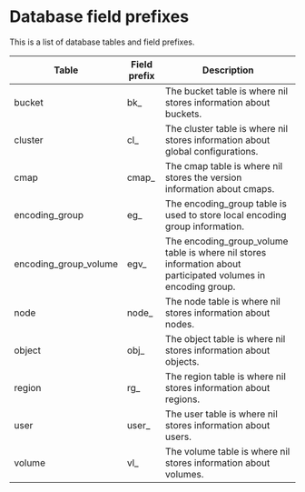 # Database field prefixes

This is a list of database tables and field prefixes.

| Table                 | Field prefix | Description                                                                                                   |
| --------------------- | ------------ | ------------------------------------------------------------------------------------------------------------- |
| bucket                | bk_          | The bucket table is where nil stores information about buckets.                                               |
| cluster               | cl_          | The cluster table is where nil stores information about global configurations.                                |
| cmap                  | cmap_        | The cmap table is where nil stores the version information about cmaps.                                       |
| encoding_group        | eg_          | The encoding_group table is used to store local encoding group information.                                   |
| encoding_group_volume | egv_         | The encoding_group_volume table is where nil stores information about participated volumes in encoding group. |
| node                  | node_        | The node table is where nil stores information about nodes.                                                   |
| object                | obj_         | The object table is where nil stores information about objects.                                               |
| region                | rg_          | The region table is where nil stores information about regions.                                               | 
| user                  | user_        | The user table is where nil stores information about users.                                                   |
| volume                | vl_          | The volume table is where nil stores information about volumes.                                               |